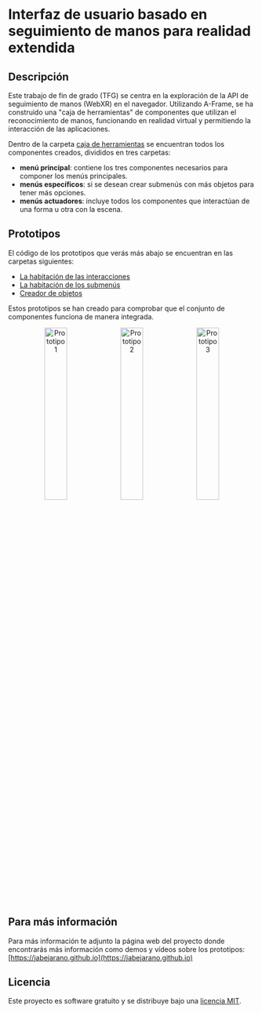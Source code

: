 # Interfaz de usuario basado en seguimiento de manos para realidad extendida

## Descripción

Este trabajo de fin de grado (TFG) se centra en la exploración de la API de seguimiento de manos (WebXR) en el navegador. Utilizando A-Frame, se ha construido una "caja de herramientas" de componentes que utilizan el reconocimiento de manos, funcionando en realidad virtual y permitiendo la interacción de las aplicaciones.

Dentro de la carpeta [caja de herramientas](caja-de-herramientas) se encuentran todos los componentes creados, divididos en tres carpetas:
- **menú principal**: contiene los tres componentes necesarios para componer los menús principales.
- **menús específicos**: si se desean crear submenús con más objetos para tener más opciones.
- **menús actuadores**: incluye todos los componentes que interactúan de una forma u otra con la escena.

## Prototipos

El código de los prototipos que verás más abajo se encuentran en las carpetas siguientes:
- [La habitación de las interacciones](interfaz-usuario-habitacion)
- [La habitación de los submenús](interfaz-usuario-habitacion-v2)
- [Creador de objetos](interfaz-usuario-creador-objetos)

Estos prototipos se han creado para comprobar que el conjunto de componentes funciona de manera integrada.

<p align="center">
  <img src="interfaz-habitacion.gif" alt="Prototipo 1" width="30%">
  <img src="habitacionv2.gif" alt="Prototipo 2" width="30%">
  <img src="interfaz-creador-objetos.gif" alt="Prototipo 3" width="30%">
</p>

## Para más información

Para más información te adjunto la página web del proyecto donde encontrarás más información como demos y vídeos sobre los prototipos: [https://jabejarano.github.io](https://jabejarano.github.io)

## Licencia

Este proyecto es software gratuito y se distribuye bajo una [licencia MIT](LICENSE).
